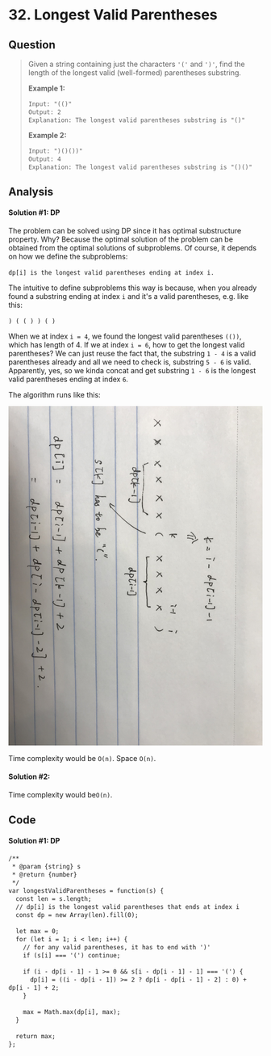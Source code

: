# 32. Longest Valid Parentheses

## Question

> Given a string containing just the characters `'('` and `')'`, find the length of the longest valid \(well-formed\) parentheses substring.
>
> **Example 1:**
>
> ```text
> Input: "(()"
> Output: 2
> Explanation: The longest valid parentheses substring is "()"
> ```
>
> **Example 2:**
>
> ```text
> Input: ")()())"
> Output: 4
> Explanation: The longest valid parentheses substring is "()()"
> ```

## Analysis

#### Solution \#1: DP

The problem can be solved using DP since it has optimal substructure property. Why? Because the optimal solution of the problem can be obtained from the optimal solutions of subproblems. Of course, it depends on how we define the subproblems:

`dp[i] is the longest valid parentheses ending at index i.`

The intuitive to define subproblems this way is because, when you already found a substring ending at index `i` and it's a valid parentheses, e.g. like this:

`) ( ( ) ) ( )`

When we at index `i = 4`, we found the longest valid parentheses `(())`, which has length of 4. If we at index `i = 6`, how to get the longest valid parentheses? We can just reuse the fact that, the substring `1 - 4` is a valid parentheses already and all we need to check is, substring `5 - 6` is valid. Apparently, yes, so we kinda concat and get substring `1 - 6` is the longest valid parentheses ending at index `6`.

The algorithm runs like this:

![](../.gitbook/assets/img_2741%20%283%29.JPG)

Time complexity would be `O(n)`. Space `O(n)`.

#### Solution \#2: 

Time complexity would be`O(n)`.

## Code

#### Solution \#1: DP

```text
/**
 * @param {string} s
 * @return {number}
 */
var longestValidParentheses = function(s) {
  const len = s.length;
  // dp[i] is the longest valid parentheses that ends at index i
  const dp = new Array(len).fill(0);
  
  let max = 0;
  for (let i = 1; i < len; i++) {
    // for any valid parentheses, it has to end with ')'
    if (s[i] === '(') continue;

    if (i - dp[i - 1] - 1 >= 0 && s[i - dp[i - 1] - 1] === '(') {
      dp[i] = ((i - dp[i - 1]) >= 2 ? dp[i - dp[i - 1] - 2] : 0) + dp[i - 1] + 2;
    }
    
    max = Math.max(dp[i], max);
  }
  
  return max;
};
```

